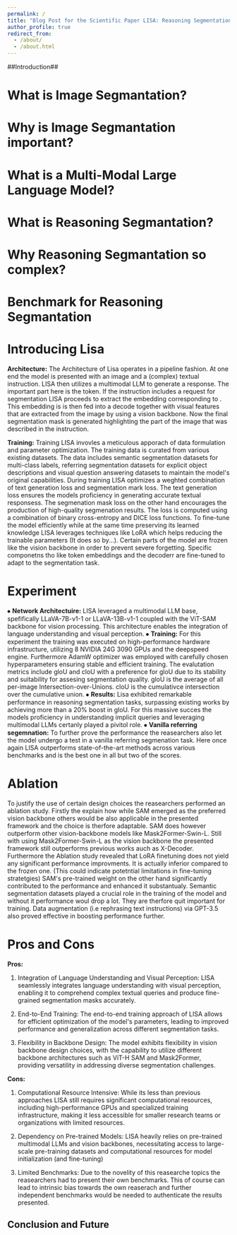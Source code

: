 ```yaml
---
permalink: /
title: "Blog Post for the Scientific Paper LISA: Reasoning Segmentation via Large Language Model by Elias Allert and Jonathan Tamm"
author_profile: true
redirect_from: 
  - /about/
  - /about.html
---
```


##Introduction##

What is Image Segmantation?
======

Why is Image Segmantation important?
======

What is a Multi-Modal Large Language Model?
======

What is Reasoning Segmantation?
======

Why Reasoning Segmantation so complex? 
======

Benchmark for Reasoning Segmantation
======



Introducing Lisa
======
**Architecture:**
The Architecture of Lisa operates in a pipeline fashion. At one end the model is 	presented with an image and a (complex) textual instruction. LISA then utilizes a 	multimodal LLM to generate a response. The important part here is the <SEG> 	token.
If the instruction includes a request for segmentation LISA proceeds to extract 	the embedding corresponding to <SEG>. This embedding is is then fed into a decode 	together with visual features that are extracted from the image by using a vision 	backbone. Now the final segmentation mask is generated highlighting the part of 	the image that was described in the instruction.

**Training:**
Training LISA invovles a meticulous apporach of data formulation and parameter 	optimization. The training data is curated from various existing datasets. The data 	includes semantic segmentation datasets for multi-class labels, referring 	segmentation datasets for explicit object descriptions and visual question answering 	datasets to maintain the model's original capabilities.
During training LISA optimizes a weghted combination of text generation loss and 	segmentation mark loss. The text generation loss ensures the models proficiency in 	generating accurate textual responsess. The segmenation mask loss on the other 	hand encourages the production of high-quality segmenation results. The loss is 	computed using a combination of binary cross-entropy and DICE loss functions.
To fine-tune the model efficiently while at the same time preserving its learned 	knowledge LISA leverages techniques like LoRA which helps reducing the trainable 	parameters (It does so by...). Certain parts of the model are frozen like the vision 	backbone in order to prevent severe forgetting. Specific componetns tho like token 	embeddings and the decoderr are fine-tuned to adapt to the segmentation task.


Experiment
======
⦁	**Network Architectuire:** LISA leveraged a multimodal LLM base, spefifically LLaVA-7B-v1-1 or LLaVA-13B-v1-1 coupled with the ViT-SAM backbone for vision processing. This architecture enables the integration of language understanding and visual perception.
⦁	**Training:** For this experiment the training was executed on high-performance hardware infrastructure, utilizing 8 NVIDIA 24G 3090 GPUs and the deepspeed engine. Furthermore AdamW optimizer was employed with carefully chosen hyperparameters ensuring stable and efficient training. The evalutation metrics include gloU and cloU with a preference for gloU due to its stability and suitability for assesing segmentation quality. gloU is the average of all per-image Intersection-over-Unions. cloU is the cumulativce intersection over the cumulative union.
⦁	**Results:** Lisa exhibited remarkable performance in reasoning segmentation tasks, surpassing existing works by achieving more than a 20% boost in gloU. For this massive succes the models proficiency in understanding implicit queries and leveraging multimodal LLMs certanly played a pivitol role.
⦁	**Vanilla referring segemnation:** To further prove the performance the reasearchers also let the model undergo a test in a vanilla referring segmenation task. Here once again LISA outperforms state-of-the-art methods across various benchmarks and is the best one in all but two of the scores.


Ablation
======
To justify the use of certain design choices the reasearchers performed an ablation study. Firstly the explain how while SAM emerged as the preferred vision backbone others would be also applicable in the presented framework and the choice is therfore adaptable. SAM does however outperform other vision-backbone models like Mask2Former-Swin-L. Still with using Mask2Former-Swin-L as the vision backbone the presented framework still outperforms previous works auch as X-Decoder.
Furthermore the Ablation study revealed that LoRA finetuning does not yield any significant performance improvments. It is actually inferior compared to the frozen one. (This could indicate potetntial limitations in fine-tuning stratetgies) SAM's pre-trained weight on the other hand significantly contributed to the performance and enhanced it substantualy.
Semantic segmentation  datasets played a crucial role in the training of the model and without it performance woul drop a lot. They are therfore quit important for training. Data augmentation (i.e rephrasing text instructions) via GPT-3.5 also proved effective in boosting performance further.


Pros and Cons
======
**Pros:**
1.	Integration of Language Understanding and Visual Perception: LISA seamlessly integrates language understanding with visual perception, enabling it to comprehend complex textual queries and produce fine-grained segmentation masks accurately.
  
2.	End-to-End Training: The end-to-end training approach of LISA allows for efficient optimization of the model's parameters, leading to improved performance and generalization across different segmentation tasks.

3.	Flexibility in Backbone Design: The model exhibits flexibility in vision backbone design choices, with the capability to utilize different backbone architectures such as ViT-H SAM and Mask2Former, providing versatility in addressing diverse segmentation challenges.

**Cons:**
1.	Computational Resource Intensive: While its less than previous approaches LISA still requires significant computational resources, including high-performance GPUs and specialized training infrastructure, making it less accessible for smaller research teams or organizations with limited resources.

2.	Dependency on Pre-trained Models: LISA heavily relies on pre-trained multimodal LLMs and vision backbones, necessitating access to large-scale pre-training datasets and computational resources for model initialization (and fine-tuning)

3.	Limited Benchmarks: Due to the novelity of this reasearche topics the reasearchers had to present their own benchmarks. This of course can lead to intrinsic bias towards the own reaserach and further independent benchmarks would be needed to authenticate the results presented. 

Conclusion and Future
------
